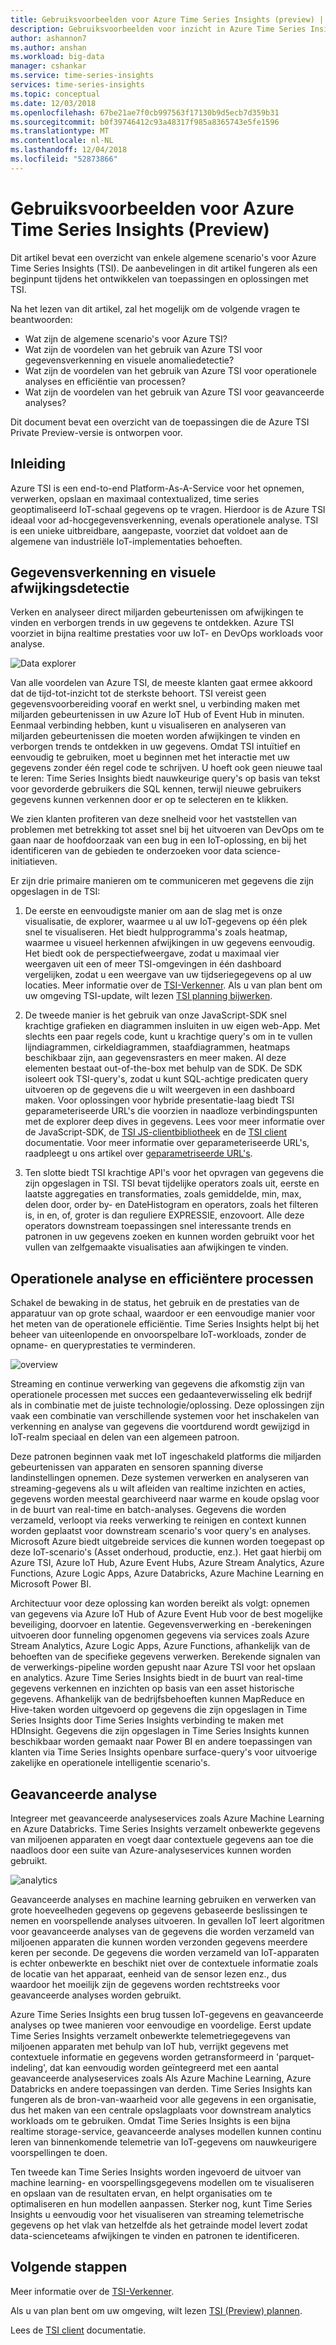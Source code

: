 ```yaml
---
title: Gebruiksvoorbeelden voor Azure Time Series Insights (preview) | Microsoft Docs
description: Gebruiksvoorbeelden voor inzicht in Azure Time Series Insights (preview)
author: ashannon7
ms.author: anshan
ms.workload: big-data
manager: cshankar
ms.service: time-series-insights
services: time-series-insights
ms.topic: conceptual
ms.date: 12/03/2018
ms.openlocfilehash: 67be21ae7f0cb997563f17130b9d5ecb7d359b31
ms.sourcegitcommit: b0f39746412c93a48317f985a8365743e5fe1596
ms.translationtype: MT
ms.contentlocale: nl-NL
ms.lasthandoff: 12/04/2018
ms.locfileid: "52873866"
---
```

# <a name="azure-time-series-insights-preview-use-cases"></a>Gebruiksvoorbeelden voor Azure Time Series Insights (Preview)

Dit artikel bevat een overzicht van enkele algemene scenario's voor Azure Time Series Insights (TSI). De aanbevelingen in dit artikel fungeren als een beginpunt tijdens het ontwikkelen van toepassingen en oplossingen met TSI.

Na het lezen van dit artikel, zal het mogelijk om de volgende vragen te beantwoorden:

* Wat zijn de algemene scenario's voor Azure TSI?
* Wat zijn de voordelen van het gebruik van Azure TSI voor gegevensverkenning en visuele anomaliedetectie?
* Wat zijn de voordelen van het gebruik van Azure TSI voor operationele analyses en efficiëntie van processen?
* Wat zijn de voordelen van het gebruik van Azure TSI voor geavanceerde analyses?

Dit document bevat een overzicht van de toepassingen die de Azure TSI Private Preview-versie is ontworpen voor.

## <a name="introduction"></a>Inleiding

Azure TSI is een end-to-end Platform-As-A-Service voor het opnemen, verwerken, opslaan en maximaal contextualized, time series geoptimaliseerd IoT-schaal gegevens op te vragen. Hierdoor is de Azure TSI ideaal voor ad-hocgegevensverkenning, evenals operationele analyse. TSI is een unieke uitbreidbare, aangepaste, voorziet dat voldoet aan de algemene van industriële IoT-implementaties behoeften.

## <a name="data-exploration-and-visual-anomaly-detection"></a>Gegevensverkenning en visuele afwijkingsdetectie

Verken en analyseer direct miljarden gebeurtenissen om afwijkingen te vinden en verborgen trends in uw gegevens te ontdekken. Azure TSI voorziet in bijna realtime prestaties voor uw IoT- en DevOps workloads voor analyse.

![Data explorer][1]

Van alle voordelen van Azure TSI, de meeste klanten gaat ermee akkoord dat de tijd-tot-inzicht tot de sterkste behoort. TSI vereist geen gegevensvoorbereiding vooraf en werkt snel, u verbinding maken met miljarden gebeurtenissen in uw Azure IoT Hub of Event Hub in minuten.  Eenmaal verbinding hebben, kunt u visualiseren en analyseren van miljarden gebeurtenissen die moeten worden afwijkingen te vinden en verborgen trends te ontdekken in uw gegevens.  Omdat TSI intuïtief en eenvoudig te gebruiken, moet u beginnen met het interactie met uw gegevens zonder één regel code te schrijven. U hoeft ook geen nieuwe taal te leren: Time Series Insights biedt nauwkeurige query's op basis van tekst voor gevorderde gebruikers die SQL kennen, terwijl nieuwe gebruikers gegevens kunnen verkennen door er op te selecteren en te klikken.

We zien klanten profiteren van deze snelheid voor het vaststellen van problemen met betrekking tot asset snel bij het uitvoeren van DevOps om te gaan naar de hoofdoorzaak van een bug in een IoT-oplossing, en bij het identificeren van de gebieden te onderzoeken voor data science-initiatieven.  

Er zijn drie primaire manieren om te communiceren met gegevens die zijn opgeslagen in de TSI:

1. De eerste en eenvoudigste manier om aan de slag met is onze visualisatie, de explorer, waarmee u al uw IoT-gegevens op één plek snel te visualiseren. Het biedt hulpprogramma's zoals heatmap, waarmee u visueel herkennen afwijkingen in uw gegevens eenvoudig. Het biedt ook de perspectiefweergave, zodat u maximaal vier weergaven uit een of meer TSI-omgevingen in één dashboard vergelijken, zodat u een weergave van uw tijdseriegegevens op al uw locaties. Meer informatie over de [TSI-Verkenner](./time-series-insights-update-explorer.md). Als u van plan bent om uw omgeving TSI-update, wilt lezen [TSI planning bijwerken](./time-series-insights-update-plan.md).

1. De tweede manier is het gebruik van onze JavaScript-SDK snel krachtige grafieken en diagrammen insluiten in uw eigen web-App. Met slechts een paar regels code, kunt u krachtige query's om in te vullen lijndiagrammen, cirkeldiagrammen, staafdiagrammen, heatmaps beschikbaar zijn, aan gegevensrasters en meer maken. Al deze elementen bestaat out-of-the-box met behulp van de SDK. De SDK isoleert ook TSI-query's, zodat u kunt SQL-achtige predicaten query uitvoeren op de gegevens die u wilt weergeven in een dashboard maken. Voor oplossingen voor hybride presentatie-laag biedt TSI geparameteriseerde URL's die voorzien in naadloze verbindingspunten met de explorer deep dives in gegevens. Lees voor meer informatie over de JavaScript-SDK, de [TSI JS-clientbibliotheek](https://docs.microsoft.com/azure/time-series-insights/tutorial-explore-js-client-lib) en de [TSI client](https://github.com/Microsoft/tsiclient) documentatie. Voor meer informatie over geparameteriseerde URL's, raadpleegt u ons artikel over [geparametriseerde URL's](https://docs.microsoft.com/azure/time-series-insights/time-series-insights-parameterized-urls).  

1. Ten slotte biedt TSI krachtige API's voor het opvragen van gegevens die zijn opgeslagen in TSI. TSI bevat tijdelijke operators zoals uit, eerste en laatste aggregaties en transformaties, zoals gemiddelde, min, max, delen door, order by- en DateHistogram en operators, zoals het filteren is, in en, of, groter is dan reguliere EXPRESSIE, enzovoort. Alle deze operators downstream toepassingen snel interessante trends en patronen in uw gegevens zoeken en kunnen worden gebruikt voor het vullen van zelfgemaakte visualisaties aan afwijkingen te vinden.  

## <a name="operational-analysis-and-driving-process-efficiency"></a>Operationele analyse en efficiëntere processen

Schakel de bewaking in de status, het gebruik en de prestaties van de apparatuur van op grote schaal, waardoor er een eenvoudige manier voor het meten van de operationele efficiëntie. Time Series Insights helpt bij het beheer van uiteenlopende en onvoorspelbare IoT-workloads, zonder de opname- en queryprestaties te verminderen.

![overview][2]

Streaming en continue verwerking van gegevens die afkomstig zijn van operationele processen met succes een gedaanteverwisseling elk bedrijf als in combinatie met de juiste technologie/oplossing. Deze oplossingen zijn vaak een combinatie van verschillende systemen voor het inschakelen van verkenning en analyse van gegevens die voortdurend wordt gewijzigd in IoT-realm speciaal en delen van een algemeen patroon.

Deze patronen beginnen vaak met IoT ingeschakeld platforms die miljarden gebeurtenissen van apparaten en sensoren spanning diverse landinstellingen opnemen. Deze systemen verwerken en analyseren van streaming-gegevens als u wilt afleiden van realtime inzichten en acties, gegevens worden meestal gearchiveerd naar warme en koude opslag voor in de buurt van real-time en batch-analyses. Gegevens die worden verzameld, verloopt via reeks verwerking te reinigen en context kunnen worden geplaatst voor downstream scenario's voor query's en analyses. Microsoft Azure biedt uitgebreide services die kunnen worden toegepast op deze IoT-scenario's (Asset onderhoud, productie, enz.). Het gaat hierbij om Azure TSI, Azure IoT Hub, Azure Event Hubs, Azure Stream Analytics, Azure Functions, Azure Logic Apps, Azure Databricks, Azure Machine Learning en Microsoft Power BI.

Architectuur voor deze oplossing kan worden bereikt als volgt: opnemen van gegevens via Azure IoT Hub of Azure Event Hub voor de best mogelijke beveiliging, doorvoer en latentie. Gegevensverwerking en -berekeningen uitvoeren door funneling opgenomen gegevens via services zoals Azure Stream Analytics, Azure Logic Apps, Azure Functions, afhankelijk van de behoeften van de specifieke gegevens verwerken. Berekende signalen van de verwerkings-pipeline worden gepusht naar Azure TSI voor het opslaan en analytics. Azure Time Series Insights biedt in de buurt van real-time gegevens verkennen en inzichten op basis van een asset historische gegevens. Afhankelijk van de bedrijfsbehoeften kunnen MapReduce en Hive-taken worden uitgevoerd op gegevens die zijn opgeslagen in Time Series Insights door Time Series Insights verbinding te maken met HDInsight. Gegevens die zijn opgeslagen in Time Series Insights kunnen beschikbaar worden gemaakt naar Power BI en andere toepassingen van klanten via Time Series Insights openbare surface-query's voor uitvoerige zakelijke en operationele intelligentie scenario's.

## <a name="advanced-analytics"></a>Geavanceerde analyse

Integreer met geavanceerde analyseservices zoals Azure Machine Learning en Azure Databricks. Time Series Insights verzamelt onbewerkte gegevens van miljoenen apparaten en voegt daar contextuele gegevens aan toe die naadloos door een suite van Azure-analyseservices kunnen worden gebruikt.

![analytics][3]

Geavanceerde analyses en machine learning gebruiken en verwerken van grote hoeveelheden gegevens op gegevens gebaseerde beslissingen te nemen en voorspellende analyses uitvoeren. In gevallen IoT leert algoritmen voor geavanceerde analyses van de gegevens die worden verzameld van miljoenen apparaten die kunnen worden verzonden gegevens meerdere keren per seconde. De gegevens die worden verzameld van IoT-apparaten is echter onbewerkte en beschikt niet over de contextuele informatie zoals de locatie van het apparaat, eenheid van de sensor lezen enz., dus waardoor het moeilijk zijn de gegevens worden rechtstreeks voor geavanceerde analyses worden gebruikt.

Azure Time Series Insights een brug tussen IoT-gegevens en geavanceerde analyses op twee manieren voor eenvoudige en voordelige. Eerst update Time Series Insights verzamelt onbewerkte telemetriegegevens van miljoenen apparaten met behulp van IoT hub, verrijkt gegevens met contextuele informatie en gegevens worden getransformeerd in 'parquet-indeling', dat kan eenvoudig worden geïntegreerd met een aantal geavanceerde analyseservices zoals Als Azure Machine Learning, Azure Databricks en andere toepassingen van derden.  Time Series Insights kan fungeren als de bron-van-waarheid voor alle gegevens in een organisatie, dus het maken van een centrale opslagplaats voor downstream analytics workloads om te gebruiken.  Omdat Time Series Insights is een bijna realtime storage-service, geavanceerde analyses modellen kunnen continu leren van binnenkomende telemetrie van IoT-gegevens om nauwkeurigere voorspellingen te doen.

Ten tweede kan Time Series Insights worden ingevoerd de uitvoer van machine learning- en voorspellingsgegevens modellen om te visualiseren en opslaan van de resultaten ervan, en helpt organisaties om te optimaliseren en hun modellen aanpassen.  Sterker nog, kunt Time Series Insights u eenvoudig voor het visualiseren van streaming telemetrische gegevens op het vlak van hetzelfde als het getrainde model levert zodat data-scienceteams afwijkingen te vinden en patronen te identificeren.  

## <a name="next-steps"></a>Volgende stappen

Meer informatie over de [TSI-Verkenner](./time-series-insights-update-explorer.md).

Als u van plan bent om uw omgeving, wilt lezen [TSI (Preview) plannen](./time-series-insights-update-plan.md).

Lees de [TSI client](https://github.com/Microsoft/tsiclient) documentatie.

<!-- Images -->
[1]: media/v2-update-use-cases/data-explorer.svg
[2]: media/v2-update-use-cases/overview.svg
[3]: media/v2-update-use-cases/advanced-analytics.svg
